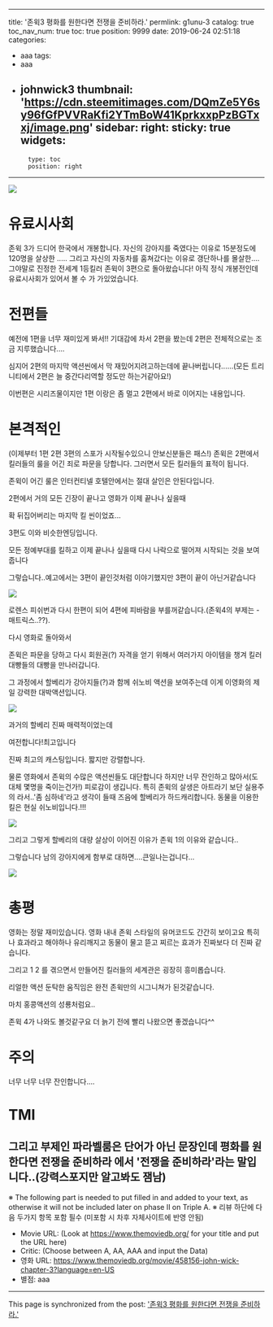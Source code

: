 
---
title: '존윅3 평화를 원한다면 전쟁을 준비하라.'
permlink: g1unu-3
catalog: true
toc_nav_num: true
toc: true
position: 9999
date: 2019-06-24 02:51:18
categories:
- aaa
tags:
- aaa
- johnwick3
thumbnail: 'https://cdn.steemitimages.com/DQmZe5Y6sy96fGfPVVRaKfi2YTmBoW41KprkxxpPzBGTxxj/image.png'
sidebar:
    right:
        sticky: true
widgets:
    -
        type: toc
        position: right
---


![](https://cdn.steemitimages.com/DQmZe5Y6sy96fGfPVVRaKfi2YTmBoW41KprkxxpPzBGTxxj/image.png)
# 유료시사회

존윅 3가 드디어 한국에서 개봉합니다.
자신의 강아지를 죽였다는 이유로 15분정도에 120명을 살상한 .....
그리고 자신의 자동차를 훔쳐갔다는 이유로 갱단하나를 몰살한....
그야말로 진정한 전세계 1등킬러 존윅이 3편으로 돌아왔습니다!
아직 정식 개봉전인데
유료시사회가 있어서 볼 수 가 가있었습니다.

# 전편들
예전에 1편을 너무 재미있게 봐서!! 기대감에 차서 2편을 봤는데 
2편은 전체적으로는 조금 지루했습니다....

심지어 2편의 마지막 액션씬에서 막 재밌어지려고하는데에 끝나버립니다......(모든 트리니티에서 2편은 늘 중간다리역할 정도만 하는거같아요!)

이번편은 시리즈물이지만 1편 이랑은 좀  멀고 2편에서 바로 이어지는 내용입니다.

# 본격적인
(이제부터 1편 2편 3편의 스포가 시작될수있으니 안보신분들은 패스!)
존윅은 2편에서 킬러들의 룰을 어긴 죄로 파문을 당합니다. 그러면서 모든 킬러들의 표적이 됩니다. 

존윅이 어긴 룰은 인터컨티넬 호텔안에서는 절대 살인은 안된다입니다.

2편에서 거의 모든 긴장이 끝나고 영화가 이제 끝나나 싶을때

확 뒤집어버리는 마지막 킬 씬이었죠...

 3편도 이와 비슷한엔딩입니다.

모든 정예부대를 킬하고 이제 끝나나 싶을때 다시 나락으로 떨어져 시작되는 것을 보여줍니다


그렇습니다..예고에서는 3편이 끝인것처럼 이야기했지만 3편이 끝이 아닌거같습니다

![](https://cdn.steemitimages.com/DQmbpUQR9jPSYSpfbVvbMd7bLUaRaauXu8CYX6h5cfWLE2U/image.png)

로렌스 피쉬번과 다시 한편이 되어 4편에 피바람을 부를꺼같습니다.(존윅4의 부제는 -매트릭스..??).

다시 영화로 돌아와서

존윅은 파문을 당하고 다시 회원권(?) 자격을 얻기 위해서 여러가지 아이템을 챙겨 킬러대빵들의 대빵을 만나러갑니다.

그 과정에서 할베리가 강아지들(?)과 함께 쉬노비 액션을 보여주는데 이게 이영화의 제일 강력한 대박액션입니다.



![](https://cdn.steemitimages.com/DQmb2oUqqfc7wZQqC24JjWP7AZfDRpXtuLBs8a18PfuptjN/image.png)

과거의 할베리 진짜 매력적이었는데

여전합니다!최고입니다

진짜 최고의 캐스팅입니다. 짧지만 강렬합니다.

물론 영화에서 존윅의 수많은 액션씬들도 대단합니다 하지만 너무 잔인하고 많아서(도대체 몇명을 죽이는건가!) 피로감이 생깁니다. 특히 존윅의 살생은 아트라기 보단 실용주의 라서..'좀 심하네'라고 생각이 들때 즈음에 할베리가 하드캐리합니다. 동물을 이용한 킬은 현실 쉬노비입니다.!!!
 
![](https://cdn.steemitimages.com/DQmWJ4Wy1AbDEJBGBciFw7f8Rihaaee8jgxZnowC6D5QUUG/image.png)


그리고 그렇게 할베리의 대량 살상이 이어진 이유가 존윅 1의 이유와 같습니다..

그렇습니다 남의 강아지에게 함부로 대하면....큰일나는겁니다...

![](https://cdn.steemitimages.com/DQmcuGWHNyfZNWuNHrCnR5Hw4pLdrNkMbnQsmJwwMPnxsDT/image.png)

# 총평

영화는 정말 재미있습니다. 영화 내내 존윅 스타일의 유머코드도 간간히 보이고요 특히나 효과라고 해야하나 유리깨지고 동물이 물고 뜯고 찌르는 효과가 진짜보다 더 진짜 같습니다.

그리고 1 2 를 겪으면서 만들어진 킬러들의 세계관은 굉장히 흥미롭습니다.

리얼한 액션 둔탁한 움직임은 완전 존윅만의 시그니쳐가 된것같습니다.

마치 홍콩액션의 성룡처럼요..

존윅 4가 나와도 볼것같구요 더 늙기 전에 빨리 나왔으면 좋겠습니다^^

# 주의

너무 너무 너무 잔인합니다....

# TMI

그리고 부제인 파라벨룸은 단어가 아닌 문장인데 평화를 원한다면 전쟁을 준비하라 에서 '전쟁을 준비하라'라는 말입니다..(강력스포지만 알고봐도 잼남)
---
※ The following part is needed to put filled in and added to your text, as otherwise it will not be included later on phase II on Triple A.
※ 리뷰 하단에 다음 두가지 항목 포함 필수 (미포함 시 차후 자체사이트에 반영 안됨)
* Movie URL: (Look at https://www.themoviedb.org/ for your title and put the URL here)
* Critic: (Choose between A, AA, AAA and input the Data)
* 영화 URL: https://www.themoviedb.org/movie/458156-john-wick-chapter-3?language=en-US
* 별점: aaa

- - -

This page is synchronized from the post: ['존윅3 평화를 원한다면 전쟁을 준비하라.'](https://steemit.com/@virus707/g1unu-3)
